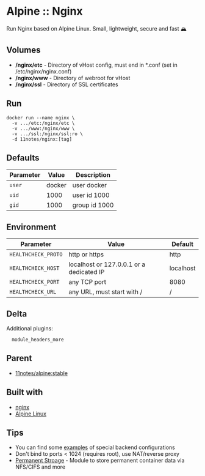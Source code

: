 # Alpine :: Nginx
Run Nginx based on Alpine Linux. Small, lightweight, secure and fast 🏔️

## Volumes
* **/nginx/etc** - Directory of vHost config, must end in *.conf (set in /etc/nginx/nginx.conf)
* **/nginx/www** - Directory of webroot for vHost
* **/nginx/ssl** - Directory of SSL certificates

## Run
```shell
docker run --name nginx \
  -v .../etc:/nginx/etc \
  -v .../www:/nginx/www \
  -v .../ssl:/nginx/ssl:ro \
  -d 11notes/nginx:[tag]
```

## Defaults
| Parameter | Value | Description |
| --- | --- | --- |
| `user` | docker | user docker |
| `uid` | 1000 | user id 1000 |
| `gid` | 1000 | group id 1000 |

## Environment
| Parameter | Value |Default |
| --- | --- | --- |
| `HEALTHCHECK_PROTO` | http or https | http |
| `HEALTHCHECK_HOST` | localhost or 127.0.0.1 or a dedicated IP | localhost |
| `HEALTHCHECK_PORT` | any TCP port | 8080 |
| `HEALTHCHECK_URL` | any URL, must start with / | / |

## Delta
Additional plugins:

```shell
  module_headers_more
```

## Parent
* [11notes/alpine:stable](https://github.com/11notes/docker-alpine)

## Built with
* [nginx](https://nginx.org)
* [Alpine Linux](https://alpinelinux.org)

## Tips
* You can find some [examples](examples) of special backend configurations
* Don't bind to ports < 1024 (requires root), use NAT/reverse proxy
* [Permanent Stroage](https://github.com/11notes/alpine-docker-netshare) - Module to store permanent container data via NFS/CIFS and more